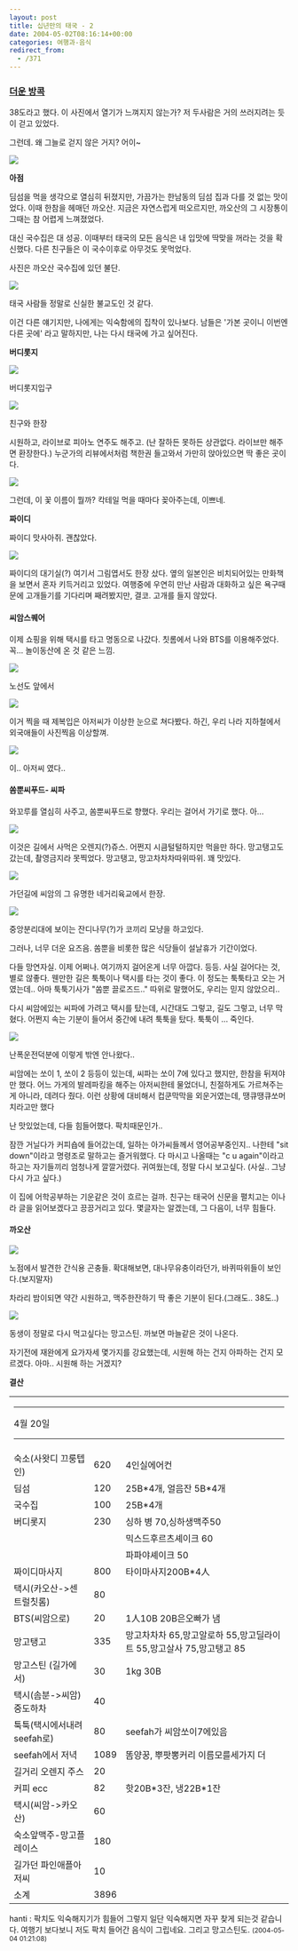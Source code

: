 ```yaml
---
layout: post
title: 십년만의 태국 - 2
date: 2004-05-02T08:16:14+00:00
categories: 여행과-음식
redirect_from:
  - /371
---
```


<h3><u>더운 방콕</u></h3>

38도라고 했다. 이 사진에서 열기가 느껴지지 않는가? 저 두사람은 거의 쓰러지려는 듯이 걷고 있었다.

그런데. 왜 그늘로 걷지 않은 거지? 어이~

![ ](/assets/media/photo_thai0404_20130605_dsc03261.jpg)

<b>아점</b>

딤섬을 먹을 생각으로 열심히 뒤졌지만, 가끔가는 한남동의 딤섬 집과 다를 것 없는 맛이었다. 이때 한참을 헤매던 까오산. 지금은 자연스럽게 떠오르지만, 까오산의 그 시장통이 그때는 참 어렵게 느껴졌었다.

대신 국수집은 대 성공. 이때부터 태국의 모든 음식은 내 입맛에 딱맞을 꺼라는 것을 확신했다. 다른 친구들은 이 국수이후로 아무것도 못먹었다.

사진은 까오산 국수집에 있던 불단.

![ ](/assets/media/photo_thai0404_20142914_dsc03266.jpg)

태국 사람들 정말로 신실한 불교도인 것 같다.

이건 다른 얘기지만, 나에게는 익숙함에의 집착이 있나보다. 남들은 '가본 곳이니 이번엔 다른 곳에' 라고 말하지만, 나는 다시 태국에 가고 싶어진다.

<b>버디롯지</b>

![ ](/assets/media/photo_thai0404_20143502_discan03.jpg)

버디롯지입구

![ ](/assets/media/photo_thai0404_20150848_discan05.jpg)

친구와 한장

시원하고, 라이브로 피아노 연주도 해주고. (난 잘하든 못하든 상관없다. 라이브만 해주면 환장한다.) 누군가의 리뷰에서처럼 책한권 들고와서 가만히 앉아있으면 딱 좋은 곳이다.

![ ](/assets/media/photo_thai0404_20143550_jnscan06.jpg)

그런데, 이 꽃 이름이 뭘까? 칵테일 먹을 때마다 꽂아주는데, 이쁘네.

<b>짜이디</b>

짜이디 맛사아쥐. 괜찮았다.

![ ](/assets/media/photo_thai0404_20154822_dsc03280.jpg)

짜이디의 대기실(?) 여기서 그림엽서도 한장 샀다. 옆의 일본인은 비치되어있는 만화책을 보면서 혼자 키득거리고 있었다. 여행중에 우연히 만난 사람과 대화하고 싶은 욕구때문에 고개들기를 기다리며 째려봤지만, 결코. 고개를 들지 않았다.

<h4>씨암스퀘어</h4>

이제 쇼핑을 위해 택시를 타고 명동으로 나갔다. 칫롬에서 나와 BTS를 이용해주었다. 꼭... 놀이동산에 온 것 같은 느낌.

![ ](/assets/media/photo_thai0404_20185035_imgp0479.jpg)

노선도 앞에서

![ ](/assets/media/photo_thai0404_20185118_discan08.jpg)

이거 찍을 때 제복입은 아저씨가 이상한 눈으로 쳐다봤다. 하긴, 우리 나라 지하철에서 외국애들이 사진찍음 이상할껴.

![ ](/assets/media/photo_thai0404_20185118_imgp0481.jpg)

이.. 아저씨 였다..

<h4>쏨뿐씨푸드- 씨파</h4>

와꼬루를 열심히 사주고, 쏨뿐씨푸드로 향했다. 우리는 걸어서 가기로 했다. 아...

![ ](/assets/media/photo_thai0404_20195129_dsc03288.jpg)

이것은 길에서 사먹은 오렌지(?)쥬스. 어쩐지 시큼털털하지만 먹을만 하다. 망고탱고도 갔는데, 촬영금지라 못찍었다. 망고탱고, 망고차차차따위따위. 꽤 맛있다.

![ ](/assets/media/photo_thai0404_20195433_dsc03290.jpg)

가던길에 씨암의 그 유명한 네거리육교에서 한장.

![ ](/assets/media/photo_thai0404_20200335_dsc03291.jpg)

중앙분리대에 보이는 잔디나무(?)가 코끼리 모냥을 하고있다.

그러나, 너무 더운 요즈음. 쏨뿐을 비롯한 많은 식당들이 설날휴가 기간이었다.

다들 망연자실. 이제 어쩌나. 여기까지 걸어온게 너무 아깝다. 등등. 사실 걸어다는 것, 별로 않좋다. 웬만한 길은 툭툭이나 택시를 타는 것이 좋다. 이 정도는 툭툭타고 오는 거였는데.. 아마 툭툭기사가 "쏨뿐 끌로즈드.." 따위로 말했어도, 우리는 믿지 않았으리..

다시 씨암에있는 씨파에 가려고 택시를 탔는데, 시간대도 그렇고, 길도 그렇고, 너무 막혔다. 어쩐지 속는 기분이 들어서 중간에 내려 툭툭을 탔다. 툭툭이 ... 죽인다.

![ ](/assets/media/photo_thai0404_20203834_imgp0487.jpg)

난폭운전덕분에 이렇게 밖엔 안나왔다..

씨암에는 쏘이 1, 쏘이 2 등등이 있는데, 씨파는 쏘이 7에 있다고 했지만, 한참을 뒤져야만 했다. 어느 가게의 발레파킹을 해주는 아저씨한테 물었더니, 친절하게도 가르쳐주는게 아니라, 데려다 줬다. 이런 상황에 대비해서 컵쿤막막을 외운거였는데, 땡큐땡큐쏘머치라고만 했다

난 맛있었는데, 다들 힘들어했다. 팍치때문인가..

잠깐 거닐다가 커피숍에 들어갔는데, 일하는 아가씨들께서 영어공부중인지.. 나한테 "sit down"이라고 명령조로 말하고는 즐거워했다. 다 마시고 나올때는 "c u again"이라고 하고는 자기들끼리 엄청나게 깔깔거렸다. 귀여웠는데, 정말 다시 보고싶다. (사실.. 그냥 다시 가고 싶다.)

이 집에 어학공부하는 기운같은 것이 흐르는 걸까. 친구는 태국어 신문을 펼치고는 이나라 글을 읽어보겠다고 끙끙거리고 있다. 몇글자는 알겠는데, 그 다음이, 너무 힘들다.

<h4>까오산</h4>

![ ](/assets/media/photo_thai0404_20232033_dsc03298.jpg)

노점에서 발견한 간식용 곤충들. 확대해보면, 대나무유충이라던가, 바퀴따위들이 보인다.(보지말자)

차라리 밤이되면 약간 시원하고, 맥주한잔하기 딱 좋은 기분이 된다.(그래도.. 38도..)

![ ](/assets/media/photo_thai0404_21004707_dsc03301.jpg)

동생이 정말로 다시 먹고싶다는 망고스틴. 까보면 마늘같은 것이 나온다.

자기전에 재완에게 요가자세 몇가지를 강요했는데, 시원해 하는 건지 아파하는 건지 모르겠다. 아마.. 시원해 하는 거겠지?

<b>결산</b>

<table>

<tbody>

<tr>

<td colspan="5">

<hr />

4월 20일

<hr />

</td>

</tr>

<tr>

<td>숙소(사왓디 끄룽텝 인)</td>

<td>620</td>

<td>4인실에어컨</td>

</tr>

<tr>

<td>딤섬</td>

<td>120</td>

<td>25B*4개, 얼음잔 5B*4개</td>

</tr>

<tr>

<td>국수집</td>

<td>100</td>

<td>25B*4개</td>

</tr>

<tr>

<td>버디롯지</td>

<td>230</td>

<td>싱하 병 70,싱하생맥주50</td>

</tr>

<tr>

<td></td>

<td></td>

<td>믹스드후르츠셰이크 60</td>

</tr>

<tr>

<td></td>

<td></td>

<td>파파야셰이크 50</td>

</tr>

<tr>

<td>짜이디마사지</td>

<td>800</td>

<td>타이마사지200B*4人</td>

</tr>

<tr>

<td>택시(카오산-&gt;센트럴칫롬)</td>

<td>80</td>

</tr>

<tr>

<td>BTS(씨암으로)</td>

<td>20</td>

<td>1人10B 20B은오빠가 냄</td>

</tr>

<tr>

<td>망고탱고</td>

<td>335</td>

<td>망고차차차 65,망고알로하 55,망고딜라이트 55,망고살사 75,망고탱고 85</td>

</tr>

<tr>

<td>망고스틴 (길가에서)</td>

<td>30</td>

<td>1kg 30B</td>

</tr>

<tr>

<td>택시(솜분-&gt;씨암)중도하차</td>

<td>40</td>

<td></td>

</tr>

<tr>

<td>툭툭(택시에서내려 seefah로)</td>

<td>80</td>

<td>seefah가 씨암쏘이7에있음</td>

</tr>

<tr>

<td>seefah에서 저녁</td>

<td>1089</td>

<td>똠양꿍, 뿌팟뽕커리 이름모를세가지 더</td>

</tr>

<tr>

<td>길거리 오렌지 주스</td>

<td>20</td>

<td></td>

</tr>

<tr>

<td>커피 ecc</td>

<td>82</td>

<td>핫20B*3잔, 냉22B*1잔</td>

</tr>

<tr>

<td>택시(씨암-&gt;카오산)</td>

<td>60</td>

<td></td>

</tr>

<tr>

<td>숙소앞맥주-망고플레이스</td>

<td>180</td>

<td></td>

</tr>

<tr>

<td>길가던 파인애플아저씨</td>

<td>10</td>

<td></td>

</tr>

<tr>

<td>소계</td>

<td>3896</td>

<td></td>

</tr>

</tbody>

</table>
<div id=comments>
<div class=comment>
<!--- cmt:725 --->
<!--- mail: --->
<!--- parent:0 --->
hanti : 
팍치도 익숙해지기가 힘들어 그렇지 일단 익숙해지면 자꾸 찾게 되는것 같습니다. 여행기 보다보니 저도 팍치 들어간 음식이 그립네요. 그리고 망고스틴도.
 <small>(2004-05-04 01:21:08)</small>
</div>
</div>
